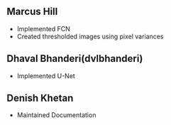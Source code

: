 ## Marcus Hill
- Implemented FCN
- Created thresholded images using pixel variances


## Dhaval Bhanderi(dvlbhanderi)
- Implemented U-Net

## Denish Khetan
- Maintained Documentation
